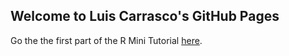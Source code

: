 ## Welcome to Luis Carrasco's GitHub Pages

Go the the first part of the R Mini Tutorial [here](https://luiscartor.github.io/RMT_part1).
